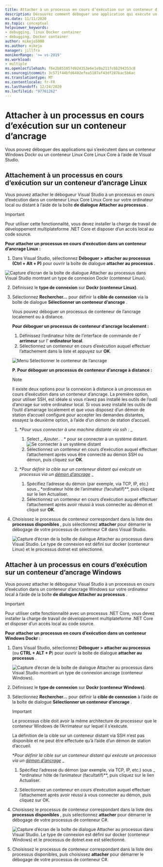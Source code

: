 ```yaml
---
title: Attacher à un processus en cours d’exécution sur un conteneur d’ancrage
description: Découvrez comment déboguer une application qui exécute un conteneur d’ancrage à l’aide de Visual Studio
ms.date: 11/11/2020
ms.topic: conceptual
helpviewer_keywords:
- debugging, linux Docker container
- debugging, Docker container
author: mikejo5000
ms.author: mikejo
manager: jillfra
monikerRange: '>= vs-2019'
ms.workload:
- multiple
ms.openlocfilehash: f6e2b851057d924353e6e1e9a211fcbb294353c8
ms.sourcegitcommit: 3c571f44bfd6402efea5187af43df287bac5b6ac
ms.translationtype: MT
ms.contentlocale: fr-FR
ms.lasthandoff: 12/24/2020
ms.locfileid: "97761262"
---
```

# <a name="attach-to-a-process-running-on-a-docker-container"></a>Attacher à un processus en cours d’exécution sur un conteneur d’ancrage 

Vous pouvez déboguer des applications qui s’exécutent dans un conteneur Windows Dockr ou un conteneur Linux Core Linux Core à l’aide de Visual Studio.

## <a name="attach-to-a-process-running-on-a-linux-docker-container"></a>Attachement à un processus en cours d’exécution sur un conteneur d’ancrage Linux

Vous pouvez attacher le débogueur Visual Studio à un processus en cours d’exécution dans un conteneur Linux Core Linux Core sur votre ordinateur local ou distant à l’aide de la boîte **de dialogue Attacher au processus** .

> [!IMPORTANT]
> Pour utiliser cette fonctionnalité, vous devez installer la charge de travail de développement multiplateforme .NET Core et disposer d’un accès local au code source.

**Pour attacher un processus en cours d’exécution dans un conteneur d’ancrage Linux :**

1. Dans Visual Studio, sélectionnez **Déboguer > attacher au processus (Ctrl + Alt + P)** pour ouvrir la boîte de dialogue **attacher au processus** .

![Capture d’écran de la boîte de dialogue Attacher au processus dans Visual Studio montrant un type de connexion Dockr (conteneur Linux).](../debugger/media/attach-process-menu.png "Attach_To_Process_Menu")

2. Définissez le **type de connexion** sur **Dockr (conteneur Linux)**.
3. Sélectionnez **Rechercher...** pour définir la **cible de connexion** via la boîte de dialogue **Sélectionner un conteneur d’ancrage** .

    Vous pouvez déboguer un processus de conteneur de l’ancrage localement ou à distance.

    **Pour déboguer un processus de conteneur d’ancrage localement :**
    1. Définissez l’ordinateur hôte de l’interface de commande de l' **arrimeur** sur l' **ordinateur local**.
    1. Sélectionnez un conteneur en cours d’exécution auquel effectuer l’attachement dans la liste et appuyez sur **OK**.

    ![Menu Sélectionner le conteneur de l’ancrage](../debugger/media/select-docker-container.png "Select_Docker_Container_Menu")

    **P. Pour déboguer un processus de conteneur d’ancrage à distance :**

    > [!NOTE]
    > Il existe deux options pour la connexion à distance à un processus en cours d’exécution dans un conteneur d’ancrage. La première option, pour utiliser SSH, est idéale si vous n’avez pas installé les outils de l’outil d’ancrage sur votre ordinateur local.  Si vous avez installé les outils de l’outil d’amarrage localement et que vous disposez d’un démon de station d’accueil configuré pour accepter les demandes distantes, essayez la deuxième option, à l’aide d’un démon de station d’accueil.

    1. **_Pour vous connecter à une machine distante via ssh :_* _
        1. Select _ *Ajouter..* . * pour se connecter à un système distant.<br/>
        ![Se connecter à un système distant](../debugger/media/connect-remote-system.png "Se connecter à un système distant")
        1. Sélectionnez un conteneur en cours d’exécution auquel effectuer l’attachement après vous être connecté au démon SSH ou démon, puis cliquez sur **OK**.

    1. **_Pour définir la cible sur un conteneur distant qui exécute un processus via un [démon d’ancrage](https://docs.docker.com/engine/reference/commandline/dockerd/)_* _
        1. Spécifiez l’adresse du démon (par exemple, via TCP, IP, etc.) sous _ *ordinateur hôte de l’animateur (facultatif)**, puis cliquez sur le lien Actualiser.
        1. Sélectionnez un conteneur en cours d’exécution auquel effectuer l’attachement après avoir réussi à vous connecter au démon et cliqué sur **OK**.

4. Choisissez le processus de conteneur correspondant dans la liste des **processus disponibles** , puis sélectionnez **attacher** pour démarrer le débogage de votre processus de conteneur C# dans Visual Studio.

    ![Capture d’écran de la boîte de dialogue Attacher au processus dans Visual Studio. Le type de connexion est défini sur docker (conteneur Linux) et le processus dotnet est sélectionné.](../debugger/media/docker-attach-complete.png "Menu attacher de l’Ancreur Linux terminé")

## <a name="attach-to-a-process-running-on-a-windows-docker-container"></a>Attacher à un processus en cours d’exécution sur un conteneur d’ancrage Windows

Vous pouvez attacher le débogueur Visual Studio à un processus en cours d’exécution dans un conteneur d’ancrage Windows sur votre ordinateur local à l’aide de la boîte **de dialogue Attacher au processus** .

> [!IMPORTANT]
> Pour utiliser cette fonctionnalité avec un processus .NET Core, vous devez installer la charge de travail de développement multiplateforme .NET Core et disposer d’un accès local au code source.

**Pour attacher un processus en cours d’exécution dans un conteneur Windows Dockr :**

1. Dans Visual Studio, sélectionnez **Déboguer > attacher au processus** (ou **CTRL + ALT + P**) pour ouvrir la boîte de dialogue **attacher au processus** .

   ![Capture d’écran de la boîte de dialogue Attacher au processus dans Visual Studio montrant un type de connexion ancrage (conteneur Windows).](../debugger/media/attach-process-menu-docker-windows.png "Attach_To_Process_Menu")

2. Définissez le **type de connexion** sur **Dockr (conteneur Windows)**.
3. Sélectionnez **Rechercher...** pour définir la **cible de connexion** à l’aide de la boîte de dialogue **Sélectionner un conteneur d’ancrage** .

    > [!IMPORTANT]
    > Le processus cible doit avoir la même architecture de processeur que le conteneur Windows de l’Arrimateur sur lequel il s’exécute.

   La définition de la cible sur un conteneur distant via SSH n’est pas disponible et ne peut être effectuée qu’à l’aide d’un démon de station d’accueil.

    **_Pour définir la cible sur un conteneur distant qui exécute un processus via un [démon d’ancrage](https://docs.docker.com/engine/reference/commandline/dockerd/)_* _
    1. Spécifiez l’adresse du démon (par exemple, via TCP, IP, etc.) sous _ *ordinateur hôte de l’animateur (facultatif)**, puis cliquez sur le lien Actualiser.

    1. Sélectionnez un conteneur en cours d’exécution auquel effectuer l’attachement après avoir réussi à vous connecter au démon, puis cliquez sur OK.

4. Choisissez le processus de conteneur correspondant dans la liste des **processus disponibles** , puis sélectionnez **attacher** pour démarrer le débogage de votre processus de conteneur C#.

    ![Capture d’écran de la boîte de dialogue Attacher au processus dans Visual Studio. Le type de connexion est défini sur docker (conteneur Windows) et le processus de dotnet.exe est sélectionné.](../debugger/media/docker-attach-complete-windows.png "Menu attacher de l’Ancreur Windows terminé")

5. Choisissez le processus de conteneur correspondant dans la liste des processus disponibles, puis choisissez **attacher** pour démarrer le débogage de votre processus de conteneur C#.